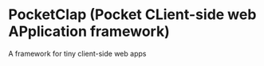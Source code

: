 # PocketClap (Pocket CLient-side web APplication framework)
A framework for tiny client-side web apps
